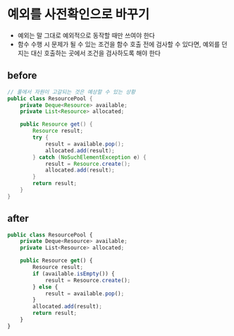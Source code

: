 # 예외를 사전확인으로 바꾸기

- 예외는 말 그대로 예외적으로 동작할 때만 쓰여야 한다
- 함수 수행 시 문제가 될 수 있는 조건을 함수 호출 전에 검사할 수 있다면, 예외를 던지는 대신 호출하는 곳에서 조건을 검사하도록 해야 한다

## before

```java
// 풀에서 자원이 고갈되는 것은 예상할 수 있는 상황
public class ResourcePool {
    private Deque<Resource> available;
    private List<Resource> allocated;

    public Resource get() {
        Resource result;
        try {
            result = available.pop();
            allocated.add(result);
        } catch (NoSuchElementException e) {
            result = Resource.create();
            allocated.add(result);
        }
        return result;
    }
}
```

## after

```js
public class ResourcePool {
    private Deque<Resource> available;
    private List<Resource> allocated;

    public Resource get() {
        Resource result;
        if (available.isEmpty()) {
            result = Resource.create();
        } else {
            result = available.pop();
        }
        allocated.add(result);
        return result;
    }
}
```
